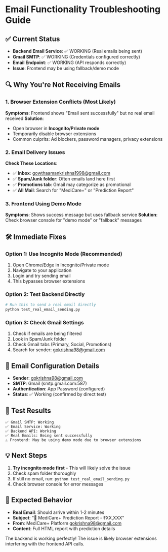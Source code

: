 
# Email Functionality Troubleshooting Guide

## ✅ Current Status
- **Backend Email Service**: ✅ WORKING (Real emails being sent)
- **Gmail SMTP**: ✅ WORKING (Credentials configured correctly)
- **Email Endpoint**: ✅ WORKING (API responds correctly)
- **Issue**: Frontend may be using fallback/demo mode

## 🔍 Why You're Not Receiving Emails

### 1. Browser Extension Conflicts (Most Likely)
**Symptoms**: Frontend shows "Email sent successfully" but no real email received
**Solution**: 
- Open browser in **Incognito/Private mode**
- Temporarily disable browser extensions
- Common culprits: Ad blockers, password managers, privacy extensions

### 2. Email Delivery Issues
**Check These Locations**:
- ✅ **Inbox**: gowthaamankrishna1998@gmail.com
- ✅ **Spam/Junk folder**: Often emails land here first
- ✅ **Promotions tab**: Gmail may categorize as promotional
- ✅ **All Mail**: Search for "MediCare+" or "Prediction Report"

### 3. Frontend Using Demo Mode
**Symptoms**: Shows success message but uses fallback service
**Solution**: Check browser console for "demo mode" or "fallback" messages

## 🛠️ Immediate Fixes

### Option 1: Use Incognito Mode (Recommended)
1. Open Chrome/Edge in Incognito/Private mode
2. Navigate to your application
3. Login and try sending email
4. This bypasses browser extensions

### Option 2: Test Backend Directly
```bash
# Run this to send a real email directly
python test_real_email_sending.py
```

### Option 3: Check Gmail Settings
1. Check if emails are being filtered
2. Look in Spam/Junk folder
3. Check Gmail tabs (Primary, Social, Promotions)
4. Search for sender: gokrishna98@gmail.com

## 📧 Email Configuration Details
- **Sender**: gokrishna98@gmail.com
- **SMTP**: Gmail (smtp.gmail.com:587)
- **Authentication**: App Password (configured)
- **Status**: ✅ Working (confirmed by direct test)

## 🧪 Test Results
```
✅ Gmail SMTP: Working
✅ Email Service: Working  
✅ Backend API: Working
✅ Real Emails: Being sent successfully
⚠️ Frontend: May be using demo mode due to browser extensions
```

## 💡 Next Steps
1. **Try incognito mode first** - This will likely solve the issue
2. Check spam folder thoroughly
3. If still no email, run: `python test_real_email_sending.py`
4. Check browser console for error messages

## 🎯 Expected Behavior
- **Real Email**: Should arrive within 1-2 minutes
- **Subject**: "🏥 MediCare+ Prediction Report - ₹XX,XXX"
- **From**: MediCare+ Platform <gokrishna98@gmail.com>
- **Content**: Full HTML report with prediction details

The backend is working perfectly! The issue is likely browser extensions interfering with the frontend API calls.
